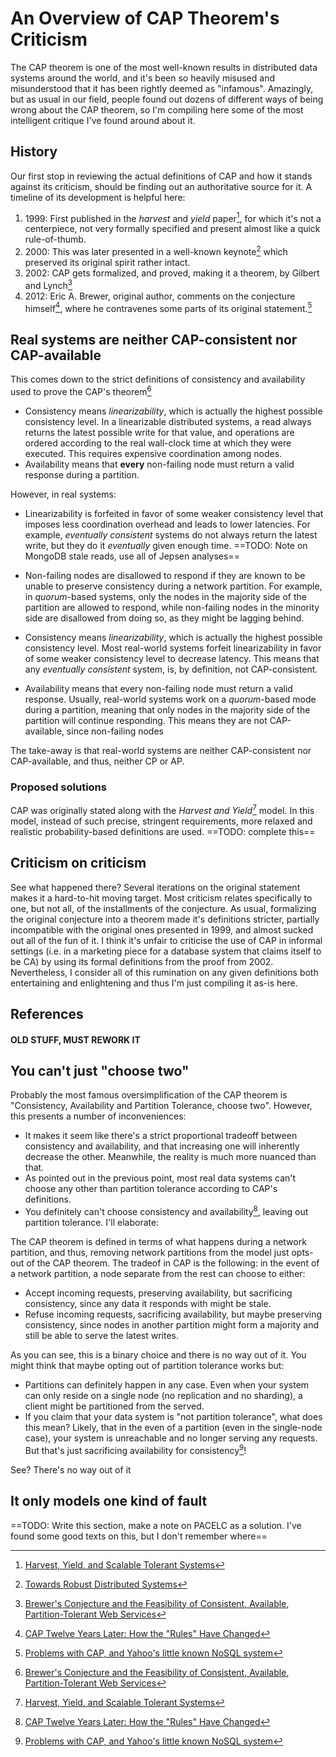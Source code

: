 # An Overview of CAP Theorem's Criticism
The CAP theorem is one of the most well-known results in distributed data systems around the world, and it's been so heavily misused and misunderstood that it has been rightly deemed as "infamous". Amazingly, but as usual in our field, people found out dozens of different ways of being wrong about the CAP theorem, so I'm compiling here some of the most intelligent critique I've found around about it.

## History
Our first stop in reviewing the actual definitions of CAP and how it stands against its criticism, should be finding out an authoritative source for it. A timeline of its development is helpful here:

1. 1999: First published in the *harvest* and *yield* paper[^1], for which it's not a centerpiece, not very formally specified and present almost like a quick rule-of-thumb. 
2. 2000: This was later presented in a well-known keynote[^2] which preserved its original spirit rather intact.
3. 2002: CAP gets formalized, and proved, making it a theorem, by Gilbert and Lynch[^3]
4. 2012: Eric A. Brewer, original author, comments on the conjecture himself[^4], where he contravenes some parts of its original statement.[^5]


## Real systems are neither CAP-consistent nor CAP-available
This comes down to the strict definitions of consistency and availability used to prove the CAP's theorem[^3]

* Consistency means *linearizability*, which is actually the highest possible consistency level. In a linearizable distributed systems, a read always returns the latest possible write for that value, and operations are ordered according to the real wall-clock time at which they were executed. This requires expensive coordination among nodes.
* Availability means that **every** non-failing node must return a valid response during a partition.

However, in real systems:

* Linearizability is forfeited in favor of some weaker consistency level that imposes less coordination overhead and leads to lower latencies. For example, *eventually consistent* systems do not always return the latest write, but they do it *eventually* given enough time. ==TODO: Note on MongoDB stale reads, use all of Jepsen analyses==
* Non-failing nodes are disallowed to respond if they are known to be unable to preserve consistency during a network partition. For example, in *quorum*-based systems, only the nodes in the majority side of the partition are allowed to respond, while non-failing nodes in the minority side are disallowed from doing so, as they might be lagging behind.

* Consistency means *linearizability*, which is actually the highest possible consistency level. Most real-world systems forfeit linearizability in favor of some weaker consistency level to decrease latency. This means that any *eventually consistent* system, is, by definition, not CAP-consistent.
* Availability means that every non-failing node must return a valid response. Usually, real-world systems work on a *quorum*-based mode during a partition, meaning that only nodes in the majority side of the partition will continue responding. This means they are not CAP-available, since non-failing nodes 

The take-away is that real-world systems are neither CAP-consistent nor CAP-available, and thus, neither CP or AP.

### Proposed solutions
CAP was originally stated along with the *Harvest and Yield*[^1] model. In this model, instead of such precise, stringent requirements, more relaxed and realistic probability-based definitions are used. ==TODO: complete this==

## Criticism on criticism
See what happened there? Several iterations on the original statement makes it a hard-to-hit moving target. Most criticism relates specifically to one, but not all, of the installments of the conjecture. As usual, formalizing the original conjecture into a theorem made it's definitions stricter, partially incompatible with the original ones presented in 1999, and almost sucked out all of the fun of it. I think it's unfair to criticise the use of CAP in informal settings (i.e. in a marketing piece for a database system that claims itself to be CA) by using its formal definitions from the proof from 2002. Nevertheless, I consider all of this rumination on any given definitions both entertaining and enlightening and thus I'm just compiling it as-is here.

## References
[^1]: [Harvest, Yield, and Scalable Tolerant Systems](https://citeseerx.ist.psu.edu/viewdoc/download?doi=10.1.1.33.411&rep=rep1&type=pdf)
[^2]: [Towards Robust Distributed Systems](https://people.eecs.berkeley.edu/~brewer/cs262b-2004/PODC-keynote.pdf)
[^3]: [Brewer's Conjecture and the Feasibility of Consistent, Available, Partition-Tolerant Web Services](https://citeseerx.ist.psu.edu/viewdoc/download?doi=10.1.1.67.6951&rep=rep1&type=pdf)
[^4]: [CAP Twelve Years Later: How the "Rules" Have Changed](https://www.infoq.com/articles/cap-twelve-years-later-how-the-rules-have-changed/)


#### OLD STUFF, MUST REWORK IT

## You can't just "choose two"
Probably the most famous oversimplification of the CAP theorem is "Consistency, Availability and Partition Tolerance, choose two". However, this presents a number of inconveniences:

* It makes it seem like there's a strict proportional tradeoff between consistency and availability, and that increasing one will inherently decrease the other. Meanwhile, the reality is much more nuanced than that.
* As pointed out in the previous point, most real data systems can't choose any other than partition tolerance according to CAP's definitions.
* You definitely can't choose consistency and availability[^4], leaving out partition tolerance. I'll elaborate:

The CAP theorem is defined in terms of what happens during a network partition, and thus, removing network partitions from the model just opts-out of the CAP theorem. The tradeof in CAP is the following: in the event of a network partition, a node separate from the rest can choose to either:
* Accept incoming requests, preserving availability, but sacrificing consistency, since any data it responds with might be stale.
* Refuse incoming requests, sacrificing availability, but maybe preserving consistency, since nodes in another partition might form a majority and still be able to serve the latest writes.

As you can see, this is a binary choice and there is no way out of it. You might think that maybe opting out of partition tolerance works but:
* Partitions can definitely happen in any case. Even when your system can only reside on a single node (no replication and no sharding), a client might be partitioned from the served.
* If you claim that your data system is "not partition tolerance", what does this mean? Likely, that in the even of a partition (even in the single-node case), your system is unreachable and no longer serving any requests. But that's just sacrificing availability for consistency[^5]!

See? There's no way out of it

## It only models one kind of fault
==TODO: Write this section, make a note on PACELC as a solution. I've found some good texts on this, but I don't remember where==

[^1]: [Please stop calling databases CP or AP](https://martin.kleppmann.com/2015/05/11/please-stop-calling-databases-cp-or-ap.html)
[^2]: [Jepsen: MongoDB stale reads](https://aphyr.com/posts/322-call-me-maybe-mongodb-stale-reads)
[^3]: [Harvest, Yield, and Scalable Tolerant Systems](https://citeseerx.ist.psu.edu/viewdoc/download?doi=10.1.1.33.411&rep=rep1&type=pdf)
[^4]: [You Can't Sacrifice Partition Tolerance](https://codahale.com/you-cant-sacrifice-partition-tolerance/)
[^5]: [Problems with CAP, and Yahoo's little known NoSQL system](https://dbmsmusings.blogspot.com/2010/04/problems-with-cap-and-yahoos-little.html)

